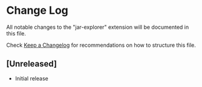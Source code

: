 # Change Log

All notable changes to the "jar-explorer" extension will be documented in this file.

Check [Keep a Changelog](http://keepachangelog.com/) for recommendations on how to structure this file.

## [Unreleased]

- Initial release
